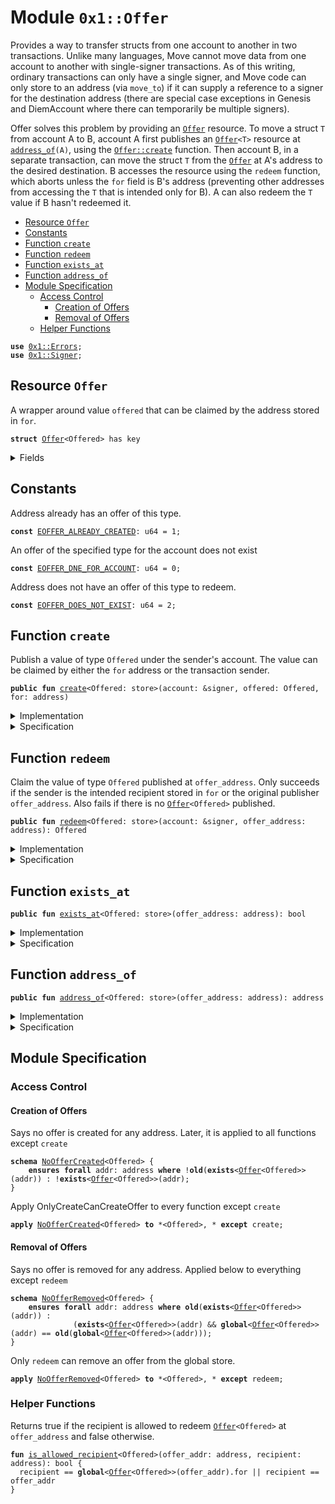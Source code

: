 
<a name="0x1_Offer"></a>

# Module `0x1::Offer`

Provides a way to transfer structs from one account to another in two transactions.
Unlike many languages, Move cannot move data from one account to another with
single-signer transactions. As of this writing, ordinary transactions can only have
a single signer, and Move code can only store to an address (via <code>move_to</code>) if it
can supply a reference to a signer for the destination address (there are special case
exceptions in Genesis and DiemAccount where there can temporarily be multiple signers).

Offer solves this problem by providing an <code><a href="Offer.md#0x1_Offer">Offer</a></code> resource.  To move a struct <code>T</code> from
account A to B, account A first publishes an <code><a href="Offer.md#0x1_Offer">Offer</a>&lt;T&gt;</code> resource at <code><a href="Offer.md#0x1_Offer_address_of">address_of</a>(A)</code>,
using the <code><a href="Offer.md#0x1_Offer_create">Offer::create</a></code> function.
Then account B, in a separate transaction, can move the struct <code>T</code> from the <code><a href="Offer.md#0x1_Offer">Offer</a></code> at
A's address to the desired destination. B accesses the resource using the <code>redeem</code> function,
which aborts unless the <code>for</code> field is B's address (preventing other addresses from
accessing the <code>T</code> that is intended only for B). A can also redeem the <code>T</code> value if B hasn't
redeemed it.


-  [Resource `Offer`](#0x1_Offer_Offer)
-  [Constants](#@Constants_0)
-  [Function `create`](#0x1_Offer_create)
-  [Function `redeem`](#0x1_Offer_redeem)
-  [Function `exists_at`](#0x1_Offer_exists_at)
-  [Function `address_of`](#0x1_Offer_address_of)
-  [Module Specification](#@Module_Specification_1)
    -  [Access Control](#@Access_Control_2)
        -  [Creation of Offers](#@Creation_of_Offers_3)
        -  [Removal of Offers](#@Removal_of_Offers_4)
    -  [Helper Functions](#@Helper_Functions_5)


<pre><code><b>use</b> <a href="">0x1::Errors</a>;
<b>use</b> <a href="">0x1::Signer</a>;
</code></pre>



<a name="0x1_Offer_Offer"></a>

## Resource `Offer`

A wrapper around value <code>offered</code> that can be claimed by the address stored in <code>for</code>.


<pre><code><b>struct</b> <a href="Offer.md#0x1_Offer">Offer</a>&lt;Offered&gt; has key
</code></pre>



<details>
<summary>Fields</summary>


<dl>
<dt>
<code>offered: Offered</code>
</dt>
<dd>

</dd>
<dt>
<code>for: address</code>
</dt>
<dd>

</dd>
</dl>


</details>

<a name="@Constants_0"></a>

## Constants


<a name="0x1_Offer_EOFFER_ALREADY_CREATED"></a>

Address already has an offer of this type.


<pre><code><b>const</b> <a href="Offer.md#0x1_Offer_EOFFER_ALREADY_CREATED">EOFFER_ALREADY_CREATED</a>: u64 = 1;
</code></pre>



<a name="0x1_Offer_EOFFER_DNE_FOR_ACCOUNT"></a>

An offer of the specified type for the account does not exist


<pre><code><b>const</b> <a href="Offer.md#0x1_Offer_EOFFER_DNE_FOR_ACCOUNT">EOFFER_DNE_FOR_ACCOUNT</a>: u64 = 0;
</code></pre>



<a name="0x1_Offer_EOFFER_DOES_NOT_EXIST"></a>

Address does not have an offer of this type to redeem.


<pre><code><b>const</b> <a href="Offer.md#0x1_Offer_EOFFER_DOES_NOT_EXIST">EOFFER_DOES_NOT_EXIST</a>: u64 = 2;
</code></pre>



<a name="0x1_Offer_create"></a>

## Function `create`

Publish a value of type <code>Offered</code> under the sender's account. The value can be claimed by
either the <code>for</code> address or the transaction sender.


<pre><code><b>public</b> <b>fun</b> <a href="Offer.md#0x1_Offer_create">create</a>&lt;Offered: store&gt;(account: &signer, offered: Offered, for: address)
</code></pre>



<details>
<summary>Implementation</summary>


<pre><code><b>public</b> <b>fun</b> <a href="Offer.md#0x1_Offer_create">create</a>&lt;Offered: store&gt;(account: &signer, offered: Offered, for: address) {
  <b>assert</b>(!<b>exists</b>&lt;<a href="Offer.md#0x1_Offer">Offer</a>&lt;Offered&gt;&gt;(<a href="_address_of">Signer::address_of</a>(account)), <a href="_already_published">Errors::already_published</a>(<a href="Offer.md#0x1_Offer_EOFFER_ALREADY_CREATED">EOFFER_ALREADY_CREATED</a>));
  move_to(account, <a href="Offer.md#0x1_Offer">Offer</a>&lt;Offered&gt; { offered, for });
}
</code></pre>



</details>

<details>
<summary>Specification</summary>


Offer a struct to the account under address <code>for</code> by
placing the offer under the signer's address


<pre><code><b>aborts_if</b> <b>exists</b>&lt;<a href="Offer.md#0x1_Offer">Offer</a>&lt;Offered&gt;&gt;(<a href="_address_of">Signer::address_of</a>(account))
    <b>with</b> <a href="_ALREADY_PUBLISHED">Errors::ALREADY_PUBLISHED</a>;
<b>ensures</b> <b>exists</b>&lt;<a href="Offer.md#0x1_Offer">Offer</a>&lt;Offered&gt;&gt;(<a href="_address_of">Signer::address_of</a>(account));
<b>ensures</b> <b>global</b>&lt;<a href="Offer.md#0x1_Offer">Offer</a>&lt;Offered&gt;&gt;(<a href="_address_of">Signer::address_of</a>(account)) == <a href="Offer.md#0x1_Offer">Offer</a>&lt;Offered&gt; { offered: offered, for: for };
</code></pre>



</details>

<a name="0x1_Offer_redeem"></a>

## Function `redeem`

Claim the value of type <code>Offered</code> published at <code>offer_address</code>.
Only succeeds if the sender is the intended recipient stored in <code>for</code> or the original
publisher <code>offer_address</code>.
Also fails if there is no <code><a href="Offer.md#0x1_Offer">Offer</a>&lt;Offered&gt;</code> published.


<pre><code><b>public</b> <b>fun</b> <a href="Offer.md#0x1_Offer_redeem">redeem</a>&lt;Offered: store&gt;(account: &signer, offer_address: address): Offered
</code></pre>



<details>
<summary>Implementation</summary>


<pre><code><b>public</b> <b>fun</b> <a href="Offer.md#0x1_Offer_redeem">redeem</a>&lt;Offered: store&gt;(account: &signer, offer_address: address): Offered <b>acquires</b> <a href="Offer.md#0x1_Offer">Offer</a> {
  <b>assert</b>(<b>exists</b>&lt;<a href="Offer.md#0x1_Offer">Offer</a>&lt;Offered&gt;&gt;(offer_address), <a href="_not_published">Errors::not_published</a>(<a href="Offer.md#0x1_Offer_EOFFER_DOES_NOT_EXIST">EOFFER_DOES_NOT_EXIST</a>));
  <b>let</b> <a href="Offer.md#0x1_Offer">Offer</a>&lt;Offered&gt; { offered, for } = move_from&lt;<a href="Offer.md#0x1_Offer">Offer</a>&lt;Offered&gt;&gt;(offer_address);
  <b>let</b> sender = <a href="_address_of">Signer::address_of</a>(account);
  <b>assert</b>(sender == for || sender == offer_address, <a href="_invalid_argument">Errors::invalid_argument</a>(<a href="Offer.md#0x1_Offer_EOFFER_DNE_FOR_ACCOUNT">EOFFER_DNE_FOR_ACCOUNT</a>));
  offered
}
</code></pre>



</details>

<details>
<summary>Specification</summary>


Aborts if there is no offer under <code>offer_address</code> or if the account
cannot redeem the offer.
Ensures that the offered struct under <code>offer_address</code> is removed.


<pre><code><b>aborts_if</b> !<b>exists</b>&lt;<a href="Offer.md#0x1_Offer">Offer</a>&lt;Offered&gt;&gt;(offer_address)
    <b>with</b> <a href="_NOT_PUBLISHED">Errors::NOT_PUBLISHED</a>;
<b>aborts_if</b> !<a href="Offer.md#0x1_Offer_is_allowed_recipient">is_allowed_recipient</a>&lt;Offered&gt;(offer_address, <a href="_address_of">Signer::address_of</a>(account))
    <b>with</b> <a href="_INVALID_ARGUMENT">Errors::INVALID_ARGUMENT</a>;
<b>ensures</b> !<b>exists</b>&lt;<a href="Offer.md#0x1_Offer">Offer</a>&lt;Offered&gt;&gt;(offer_address);
<b>ensures</b> result == <b>old</b>(<b>global</b>&lt;<a href="Offer.md#0x1_Offer">Offer</a>&lt;Offered&gt;&gt;(offer_address).offered);
</code></pre>



</details>

<a name="0x1_Offer_exists_at"></a>

## Function `exists_at`



<pre><code><b>public</b> <b>fun</b> <a href="Offer.md#0x1_Offer_exists_at">exists_at</a>&lt;Offered: store&gt;(offer_address: address): bool
</code></pre>



<details>
<summary>Implementation</summary>


<pre><code><b>public</b> <b>fun</b> <a href="Offer.md#0x1_Offer_exists_at">exists_at</a>&lt;Offered: store&gt;(offer_address: address): bool {
  <b>exists</b>&lt;<a href="Offer.md#0x1_Offer">Offer</a>&lt;Offered&gt;&gt;(offer_address)
}
</code></pre>



</details>

<details>
<summary>Specification</summary>



<pre><code><b>aborts_if</b> <b>false</b>;
</code></pre>


Returns whether or not an <code><a href="Offer.md#0x1_Offer">Offer</a></code> resource is under the given address <code>offer_address</code>.


<pre><code><b>ensures</b> result == <b>exists</b>&lt;<a href="Offer.md#0x1_Offer">Offer</a>&lt;Offered&gt;&gt;(offer_address);
</code></pre>



</details>

<a name="0x1_Offer_address_of"></a>

## Function `address_of`



<pre><code><b>public</b> <b>fun</b> <a href="Offer.md#0x1_Offer_address_of">address_of</a>&lt;Offered: store&gt;(offer_address: address): address
</code></pre>



<details>
<summary>Implementation</summary>


<pre><code><b>public</b> <b>fun</b> <a href="Offer.md#0x1_Offer_address_of">address_of</a>&lt;Offered: store&gt;(offer_address: address): address <b>acquires</b> <a href="Offer.md#0x1_Offer">Offer</a> {
  <b>assert</b>(<b>exists</b>&lt;<a href="Offer.md#0x1_Offer">Offer</a>&lt;Offered&gt;&gt;(offer_address), <a href="_not_published">Errors::not_published</a>(<a href="Offer.md#0x1_Offer_EOFFER_DOES_NOT_EXIST">EOFFER_DOES_NOT_EXIST</a>));
  borrow_global&lt;<a href="Offer.md#0x1_Offer">Offer</a>&lt;Offered&gt;&gt;(offer_address).for
}
</code></pre>



</details>

<details>
<summary>Specification</summary>


Aborts is there is no offer resource <code><a href="Offer.md#0x1_Offer">Offer</a></code> at the <code>offer_address</code>.
Returns the address of the intended recipient of the Offer
under the <code>offer_address</code>.


<pre><code><b>aborts_if</b> !<b>exists</b>&lt;<a href="Offer.md#0x1_Offer">Offer</a>&lt;Offered&gt;&gt;(offer_address) <b>with</b> <a href="_NOT_PUBLISHED">Errors::NOT_PUBLISHED</a>;
<b>ensures</b> result == <b>global</b>&lt;<a href="Offer.md#0x1_Offer">Offer</a>&lt;Offered&gt;&gt;(offer_address).for;
</code></pre>



</details>

<a name="@Module_Specification_1"></a>

## Module Specification



<a name="@Access_Control_2"></a>

### Access Control


<a name="@Creation_of_Offers_3"></a>

#### Creation of Offers



<a name="0x1_Offer_NoOfferCreated"></a>

Says no offer is created for any address. Later, it is applied to all functions
except <code>create</code>


<pre><code><b>schema</b> <a href="Offer.md#0x1_Offer_NoOfferCreated">NoOfferCreated</a>&lt;Offered&gt; {
    <b>ensures</b> <b>forall</b> addr: address <b>where</b> !<b>old</b>(<b>exists</b>&lt;<a href="Offer.md#0x1_Offer">Offer</a>&lt;Offered&gt;&gt;(addr)) : !<b>exists</b>&lt;<a href="Offer.md#0x1_Offer">Offer</a>&lt;Offered&gt;&gt;(addr);
}
</code></pre>



Apply OnlyCreateCanCreateOffer to every function except <code>create</code>


<pre><code><b>apply</b> <a href="Offer.md#0x1_Offer_NoOfferCreated">NoOfferCreated</a>&lt;Offered&gt; <b>to</b> *&lt;Offered&gt;, * <b>except</b> create;
</code></pre>



<a name="@Removal_of_Offers_4"></a>

#### Removal of Offers



<a name="0x1_Offer_NoOfferRemoved"></a>

Says no offer is removed for any address. Applied below to everything except <code>redeem</code>


<pre><code><b>schema</b> <a href="Offer.md#0x1_Offer_NoOfferRemoved">NoOfferRemoved</a>&lt;Offered&gt; {
    <b>ensures</b> <b>forall</b> addr: address <b>where</b> <b>old</b>(<b>exists</b>&lt;<a href="Offer.md#0x1_Offer">Offer</a>&lt;Offered&gt;&gt;(addr)) :
              (<b>exists</b>&lt;<a href="Offer.md#0x1_Offer">Offer</a>&lt;Offered&gt;&gt;(addr) && <b>global</b>&lt;<a href="Offer.md#0x1_Offer">Offer</a>&lt;Offered&gt;&gt;(addr) == <b>old</b>(<b>global</b>&lt;<a href="Offer.md#0x1_Offer">Offer</a>&lt;Offered&gt;&gt;(addr)));
}
</code></pre>



Only <code>redeem</code> can remove an offer from the global store.


<pre><code><b>apply</b> <a href="Offer.md#0x1_Offer_NoOfferRemoved">NoOfferRemoved</a>&lt;Offered&gt; <b>to</b> *&lt;Offered&gt;, * <b>except</b> redeem;
</code></pre>



<a name="@Helper_Functions_5"></a>

### Helper Functions


Returns true if the recipient is allowed to redeem <code><a href="Offer.md#0x1_Offer">Offer</a>&lt;Offered&gt;</code> at <code>offer_address</code>
and false otherwise.


<a name="0x1_Offer_is_allowed_recipient"></a>


<pre><code><b>fun</b> <a href="Offer.md#0x1_Offer_is_allowed_recipient">is_allowed_recipient</a>&lt;Offered&gt;(offer_addr: address, recipient: address): bool {
  recipient == <b>global</b>&lt;<a href="Offer.md#0x1_Offer">Offer</a>&lt;Offered&gt;&gt;(offer_addr).for || recipient == offer_addr
}
</code></pre>
